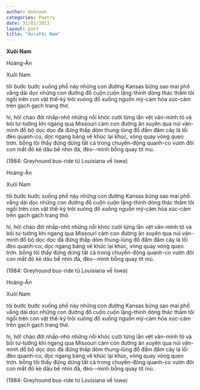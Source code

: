 ```yaml
---
author: Unknown
categories: Poetry
date: 31/01/2013
layout: post
title: "Xu\xF4i Nam"
---
```


**Xuôi Nam**

Hoàng-Ân

Xuôi Nam


tôi bước bước xuống phố này
những con đường Kansas bừng sao mai
phố vắng dài dọc những con đường
đổ cuộn cuộn lặng-thinh dòng thác thầm
tôi ngồi trên con vật thế-kỷ
trôi xuông đổ xuống nguồn
mỹ-cảm hóa xúc-cảm
trên gạch gạch trang thơ.

hi, hô!
chào đời nhấp-nhô những nỗi khóc cười
từng lằn vệt văn-minh tô và bôi tư-tưởng
khi ngang qua Missouri
cảm con đường ăn xuyên qua núi
văn-minh đổ bộ
dọc dọc đá đứng thấp dòm
thung-lũng đổ đầm đầm cây lá
lối đèo quanh-co, dọc ngang bảng vẽ
khúc lại khúc, vòng quay vòng quẹo trơn.
bỗng tôi thấy đứng dừng tất cả
trong chuyển-động quanh-co
vươn đôi con mắt đỏ kè dâu bể
nhìn đá, đèo--mình bỗng quay tít mù.


(1984: Greyhound bus-ride từ Louisiana về Iowa)

Hoàng-Ân

Xuôi Nam


tôi bước bước xuống phố này
những con đường Kansas bừng sao mai
phố vắng dài dọc những con đường
đổ cuộn cuộn lặng-thinh dòng thác thầm
tôi ngồi trên con vật thế-kỷ
trôi xuông đổ xuống nguồn
mỹ-cảm hóa xúc-cảm
trên gạch gạch trang thơ.

hi, hô!
chào đời nhấp-nhô những nỗi khóc cười
từng lằn vệt văn-minh tô và bôi tư-tưởng
khi ngang qua Missouri
cảm con đường ăn xuyên qua núi
văn-minh đổ bộ
dọc dọc đá đứng thấp dòm
thung-lũng đổ đầm đầm cây lá
lối đèo quanh-co, dọc ngang bảng vẽ
khúc lại khúc, vòng quay vòng quẹo trơn.
bỗng tôi thấy đứng dừng tất cả
trong chuyển-động quanh-co
vươn đôi con mắt đỏ kè dâu bể
nhìn đá, đèo--mình bỗng quay tít mù.


(1984: Greyhound bus-ride từ Louisiana về Iowa)

Hoàng-Ân

Xuôi Nam


tôi bước bước xuống phố này
những con đường Kansas bừng sao mai
phố vắng dài dọc những con đường
đổ cuộn cuộn lặng-thinh dòng thác thầm
tôi ngồi trên con vật thế-kỷ
trôi xuông đổ xuống nguồn
mỹ-cảm hóa xúc-cảm
trên gạch gạch trang thơ.

hi, hô!
chào đời nhấp-nhô những nỗi khóc cười
từng lằn vệt văn-minh tô và bôi tư-tưởng
khi ngang qua Missouri
cảm con đường ăn xuyên qua núi
văn-minh đổ bộ
dọc dọc đá đứng thấp dòm
thung-lũng đổ đầm đầm cây lá
lối đèo quanh-co, dọc ngang bảng vẽ
khúc lại khúc, vòng quay vòng quẹo trơn.
bỗng tôi thấy đứng dừng tất cả
trong chuyển-động quanh-co
vươn đôi con mắt đỏ kè dâu bể
nhìn đá, đèo--mình bỗng quay tít mù.


(1984: Greyhound bus-ride từ Louisiana về Iowa)
